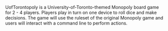 UofTorontopoly is a University-of-Toronto-themed Monopoly board game for 2 - 4 players. Players play in turn on one device to roll dice and make decisions. The game will use the ruleset of the original Monopoly game and users will interact with a command line to perform actions.
